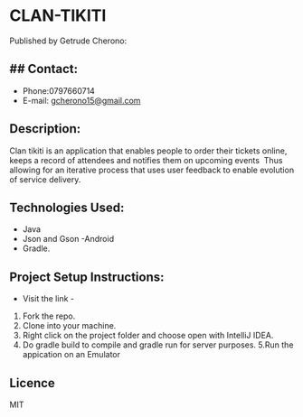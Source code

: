 # CLAN-TIKITI
Published by Getrude Cherono:
## ## Contact:
- Phone:0797660714
- E-mail: gcherono15@gmail.com
## Description:
Clan tikiti is an application that enables people to order their tickets online, keeps a record of attendees and notifies them on upcoming events ​ Thus allowing for an iterative process that uses user feedback to enable evolution of service delivery.
## Technologies Used:
- Java
- Json and Gson
-Android
- Gradle.
## Project Setup Instructions:
- Visit the link - 
1. Fork the repo.
2. Clone into your machine.
3. Right click on the project folder and choose open with IntelliJ IDEA.
4. Do gradle build to compile and gradle run for server purposes.
5.Run the appication on an Emulator
## Licence
 MIT
